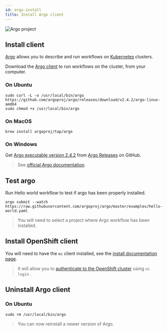 ```yaml
---
id: argo-install
title: Install Argo client
---
```


![Argo project](/dsri-documentation/img/argo-logo.png)

## Install client

[Argo](https://argoproj.github.io/argo/) allows you to describe and run workflows on [Kubernetes](https://kubernetes.io/) clusters.

Download the [Argo client](https://github.com/argoproj/argo/blob/master/demo.md#1-download-argo) to run workflows on the cluster, from your computer.

### On Ubuntu

```shell
sudo curl -L -o /usr/local/bin/argo https://github.com/argoproj/argo/releases/download/v2.4.2/argo-linux-amd64
sudo chmod +x /usr/local/bin/argo
```

### On MacOS

```shell
brew install argoproj/tap/argo
```

### On Windows

Get [Argo executable version 2.4.2](https://github.com/argoproj/argo/releases/download/v2.4.2/argo-windows-amd64) from [Argo Releases](https://github.com/argoproj/argo/releases) on GitHub.

> See [official Argo documentation](https://argoproj.github.io/docs/argo/demo.html#1-download-argo).

## Test argo

Run Hello world workflow to test if argo has been properly installed.

```shell
argo submit --watch https://raw.githubusercontent.com/argoproj/argo/master/examples/hello-world.yaml
```

> You will need to select a project where Argo workflow has been installed.

## Install OpenShift client

You will need to have the `oc` client installed, see the [install documentation page](/dsri-documentation/docs/openshift-install).

> It will allow you to [authenticate to the OpenShift cluster](/dsri-documentation/docs/openshift-login) using `oc login` .

## Uninstall Argo client

### On Ubuntu

```shell
sudo rm /usr/local/bin/argo
```

> You can now reinstall a newer version of Argo.